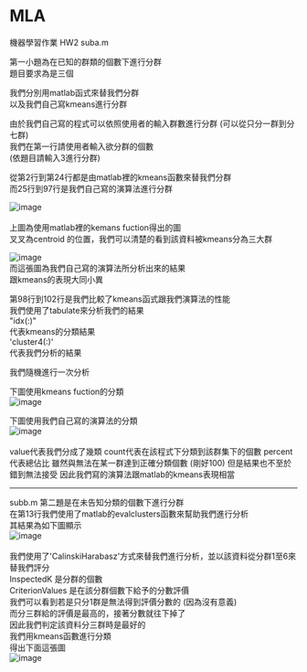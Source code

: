 # MLA
機器學習作業 HW2
suba.m

第一小題為在已知的群類的個數下進行分群<br />
題目要求為是三個<br />

我們分別用matlab函式來替我們分群<br />
以及我們自己寫kmeans進行分群<br />

由於我們自己寫的程式可以依照使用者的輸入群數進行分群 (可以從只分一群到分七群)<br />
我們在第一行請使用者輸入欲分群的個數<br />
(依題目請輸入3進行分群) <br />

從第2行到第24行都是由matlab裡的kmeans函數來替我們分群<br />
而25行到97行是我們自己寫的演算法進行分群<br />


![image](https://github.com/joecp9key/MLA_HW_2/blob/master/matlab%20kmeans.JPG)<br />  
上圖為使用matlab裡的kemans fuction得出的圖 <br /> 
叉叉為centroid 的位置，我們可以清楚的看到該資料被kmeans分為三大群<br /> 

![image](https://github.com/joecp9key/MLA_HW_2/blob/master/MY%20FUNCTION.JPG)<br /> 
而這張圖為我們自己寫的演算法所分析出來的結果<br /> 
跟kmeans的表現大同小異<br /> 

第98行到102行是我們比較了kmeans函式跟我們演算法的性能<br /> 
我們使用了tabulate來分析我們的結果<br />
"idx(:)"      <br />
代表kmeans的分類結果     <br /> 
'cluster4(:)' <br />
代表我們分析的結果        <br /> 

我們隨機進行一次分析<br /> 

下圖使用kmeans fuction的分類<br /> 
![image](https://github.com/joecp9key/MLA_HW_2/blob/master/%E5%88%86%E6%9E%90kemas.JPG)<br /> 

下圖使用我們自己寫的演算法的分類<br /> 
![image](https://github.com/joecp9key/MLA_HW_2/blob/master/%E5%88%86%E6%9E%90my.JPG)<br /> 
<br />
value代表我們分成了幾類
count代表在該程式下分類到該群集下的個數
percent代表總佔比
雖然與無法在某一群達到正確分類個數 (剛好100)
但是結果也不至於錯到無法接受
因此我們寫的演算法跟matlab的kmeans表現相當


---------------------------------------------
subb.m
第二題是在未告知分類的個數下進行分群<br /> 
在第13行我們使用了matlab的evalclusters函數來幫助我們進行分析<br /> 
其結果為如下圖顯示<br /> 
![image](https://github.com/joecp9key/MLA_HW_2/blob/master/b.png)<br /> 
<br /> 
我們使用了'CalinskiHarabasz'方式來替我們進行分析，並以該資料從分群1至6來替我們評分<br /> 
InspectedK 是分群的個數<br /> 
CriterionValues 是在該分群個數下給予的分數評價<br /> 
我們可以看到若是只分1群是無法得到評價分數的 (因為沒有意義)<br /> 
而分三群給的評價是最高的，接著分數就往下掉了<br /> 
因此我們判定該資料分三群時是最好的<br /> 
我們用kmeans函數進行分類<br /> 
得出下面這張圖<br /> 
![image](https://github.com/joecp9key/MLA_HW_2/blob/master/matlab%20kmeans.JPG)



